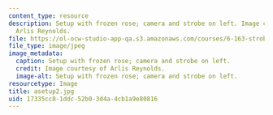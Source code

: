 ```yaml
---
content_type: resource
description: Setup with frozen rose; camera and strobe on left. Image courtesy of
  Arlis Reynolds.
file: https://ol-ocw-studio-app-qa.s3.amazonaws.com/courses/6-163-strobe-project-laboratory-fall-2005/17335cc81ddc52b03d4a4cb1a9e80816_asetup2.jpg
file_type: image/jpeg
image_metadata:
  caption: Setup with frozen rose; camera and strobe on left.
  credit: Image courtesy of Arlis Reynolds.
  image-alt: Setup with frozen rose; camera and strobe on left.
resourcetype: Image
title: asetup2.jpg
uid: 17335cc8-1ddc-52b0-3d4a-4cb1a9e80816
---
```

